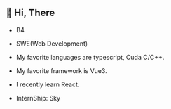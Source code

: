## 👋 Hi, There
- B4
- SWE(Web Development)
- My favorite languages are typescript, Cuda C/C++.
- My favorite framework is Vue3.
- I recently learn React.

- InternShip: Sky
<!---
ei-sugimoto/ei-sugimoto is a ✨ special ✨ repository because its `README.md` (this file) appears on your GitHub profile.
You can click the Preview link to take a look at your changes.
--->
